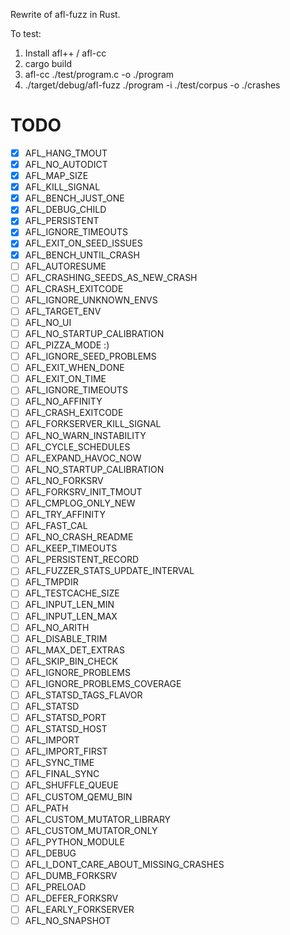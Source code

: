 Rewrite of afl-fuzz in Rust.

To test:
1. Install afl++ / afl-cc
2. cargo build
3. afl-cc ./test/program.c -o ./program
4. ./target/debug/afl-fuzz ./program -i ./test/corpus -o ./crashes


# TODO
- [x] AFL_HANG_TMOUT
- [x] AFL_NO_AUTODICT
- [x] AFL_MAP_SIZE
- [x] AFL_KILL_SIGNAL
- [x] AFL_BENCH_JUST_ONE
- [x] AFL_DEBUG_CHILD
- [x] AFL_PERSISTENT
- [x] AFL_IGNORE_TIMEOUTS
- [x] AFL_EXIT_ON_SEED_ISSUES
- [x] AFL_BENCH_UNTIL_CRASH
- [ ] AFL_AUTORESUME
- [ ] AFL_CRASHING_SEEDS_AS_NEW_CRASH
- [ ] AFL_CRASH_EXITCODE
- [ ] AFL_IGNORE_UNKNOWN_ENVS
- [ ] AFL_TARGET_ENV
- [ ] AFL_NO_UI
- [ ] AFL_NO_STARTUP_CALIBRATION
- [ ] AFL_PIZZA_MODE :)
- [ ] AFL_IGNORE_SEED_PROBLEMS
- [ ] AFL_EXIT_WHEN_DONE
- [ ] AFL_EXIT_ON_TIME
- [ ] AFL_IGNORE_TIMEOUTS
- [ ] AFL_NO_AFFINITY
- [ ] AFL_CRASH_EXITCODE
- [ ] AFL_FORKSERVER_KILL_SIGNAL
- [ ] AFL_NO_WARN_INSTABILITY
- [ ] AFL_CYCLE_SCHEDULES
- [ ] AFL_EXPAND_HAVOC_NOW
- [ ] AFL_NO_STARTUP_CALIBRATION
- [ ] AFL_NO_FORKSRV
- [ ] AFL_FORKSRV_INIT_TMOUT
- [ ] AFL_CMPLOG_ONLY_NEW
- [ ] AFL_TRY_AFFINITY
- [ ] AFL_FAST_CAL
- [ ] AFL_NO_CRASH_README
- [ ] AFL_KEEP_TIMEOUTS
- [ ] AFL_PERSISTENT_RECORD
- [ ] AFL_FUZZER_STATS_UPDATE_INTERVAL
- [ ] AFL_TMPDIR
- [ ] AFL_TESTCACHE_SIZE
- [ ] AFL_INPUT_LEN_MIN
- [ ] AFL_INPUT_LEN_MAX
- [ ] AFL_NO_ARITH
- [ ] AFL_DISABLE_TRIM
- [ ] AFL_MAX_DET_EXTRAS
- [ ] AFL_SKIP_BIN_CHECK
- [ ] AFL_IGNORE_PROBLEMS
- [ ] AFL_IGNORE_PROBLEMS_COVERAGE
- [ ] AFL_STATSD_TAGS_FLAVOR
- [ ] AFL_STATSD
- [ ] AFL_STATSD_PORT
- [ ] AFL_STATSD_HOST
- [ ] AFL_IMPORT
- [ ] AFL_IMPORT_FIRST
- [ ] AFL_SYNC_TIME
- [ ] AFL_FINAL_SYNC
- [ ] AFL_SHUFFLE_QUEUE
- [ ] AFL_CUSTOM_QEMU_BIN
- [ ] AFL_PATH
- [ ] AFL_CUSTOM_MUTATOR_LIBRARY
- [ ] AFL_CUSTOM_MUTATOR_ONLY
- [ ] AFL_PYTHON_MODULE
- [ ] AFL_DEBUG
- [ ] AFL_I_DONT_CARE_ABOUT_MISSING_CRASHES
- [ ] AFL_DUMB_FORKSRV
- [ ] AFL_PRELOAD
- [ ] AFL_DEFER_FORKSRV
- [ ] AFL_EARLY_FORKSERVER
- [ ] AFL_NO_SNAPSHOT

